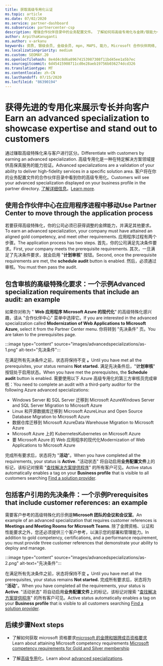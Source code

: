 ```yaml
---
title: 获取高级专用化认证
ms.topic: article
ms.date: 07/02/2020
ms.service: partner-dashboard
ms.subservice: partnercenter-csp
description: 增强合作伙伴目录中的业务配置文件。 了解如何将高级专用化与金牌/银能力一起获得。
author: ArpithaKanuganti
ms.author: v-arkanu
keywords: 资质, 银级会员, 金级会员, mpn, MAPS, 能力, Microsoft 合作伙伴网络, 网络会员, 高级专业
ms.localizationpriority: medium
ms.custom: SEOMAY.20
ms.openlocfilehash: 8e4d4c8d6a89674153987308f11bd45ee1a5b7ec
ms.sourcegitcommit: 6d45415908711cd0e28aeb19756b036274dcd326
ms.translationtype: MT
ms.contentlocale: zh-CN
ms.lasthandoff: 07/15/2020
ms.locfileid: "86390194"
---
```

# <a name="earn-an-advanced-specialization-to-showcase-expertise-and-stand-out-to-customers"></a><span data-ttu-id="4367c-105">获得先进的专用化来展示专长并向客户</span><span class="sxs-lookup"><span data-stu-id="4367c-105">Earn an advanced specialization to showcase expertise and stand out to customers</span></span> 

<span data-ttu-id="4367c-106">通过赚取高级特殊化来与客户进行区分。</span><span class="sxs-lookup"><span data-stu-id="4367c-106">Differentiate with customers by earning an advanced specialization.</span></span> <span data-ttu-id="4367c-107">高级专用化是一种在特定解决方案领域提供高保真服务的能力验证。</span><span class="sxs-lookup"><span data-stu-id="4367c-107">Advanced specializations are a validation of your ability to deliver high-fidelity services in a specific solution area.</span></span> <span data-ttu-id="4367c-108">客户将在你的业务配置文件的合作伙伴目录中看到你的高级专用化。</span><span class="sxs-lookup"><span data-stu-id="4367c-108">Customers will see your advanced specialization displayed on your business profile in the partner directory.</span></span> <span data-ttu-id="4367c-109">[了解详细信息](https://partner.microsoft.com/membership/advanced-specialization)。</span><span class="sxs-lookup"><span data-stu-id="4367c-109">[Learn more](https://partner.microsoft.com/membership/advanced-specialization).</span></span>

## <a name="use-partner-center-to-move-through-the-application-process"></a><span data-ttu-id="4367c-110">使用合作伙伴中心在应用程序进程中移动</span><span class="sxs-lookup"><span data-stu-id="4367c-110">Use Partner Center to move through the application process</span></span>

<span data-ttu-id="4367c-111">若要获得高级特殊化，你的公司必须已获得调整的金牌能力，并满足其他要求。</span><span class="sxs-lookup"><span data-stu-id="4367c-111">To earn an advanced specialization, your company must have attained an aligned gold competency, and meet other requirements.</span></span> <span data-ttu-id="4367c-112">应用程序过程有两个步骤。</span><span class="sxs-lookup"><span data-stu-id="4367c-112">The application process has two steps.</span></span> <span data-ttu-id="4367c-113">首先，你的公司满足先决条件要求。</span><span class="sxs-lookup"><span data-stu-id="4367c-113">First, your company meets the prerequisite requirements.</span></span> <span data-ttu-id="4367c-114">其次，一旦满足了先决条件要求，就会启用 "**计划审核**" 按钮。</span><span class="sxs-lookup"><span data-stu-id="4367c-114">Second, once the prerequisite requirements are met, the **schedule audit** button is enabled.</span></span> <span data-ttu-id="4367c-115">然后，必须通过审核。</span><span class="sxs-lookup"><span data-stu-id="4367c-115">You must then pass the audit.</span></span> 

## <a name="advanced-specialization-requirements-that-include-an-audit-an-example"></a><span data-ttu-id="4367c-116">包含审核的高级特殊化要求：一个示例</span><span class="sxs-lookup"><span data-stu-id="4367c-116">Advanced specialization requirements that include an audit: an example</span></span>

<span data-ttu-id="4367c-117">如果你对称为 " **Web 应用程序 Microsoft Azure 的现代化**" 的高级特殊化感兴趣，请从 "合作伙伴中心" 菜单中选择它。</span><span class="sxs-lookup"><span data-stu-id="4367c-117">If you are interested in the advanced specialization called **Modernization of Web Applications to Microsoft Azure**, select it from the Partner Center menu.</span></span> <span data-ttu-id="4367c-118">你将转到 "先决条件" 页。</span><span class="sxs-lookup"><span data-stu-id="4367c-118">You are taken to the prerequisites page.</span></span>

:::image type="content" source="images/advancedspecializations/as-1.png" alt-text="先决条件":::


<span data-ttu-id="4367c-120">在满足所有先决条件之前，状态将保持不变 **。**</span><span class="sxs-lookup"><span data-stu-id="4367c-120">Until you have met all the prerequisites, your status remains **Not started.**</span></span> <span data-ttu-id="4367c-121">满足先决条件后，"**计划审核**" 按钮处于启用状态。</span><span class="sxs-lookup"><span data-stu-id="4367c-121">When you have met the prerequisites, the **Schedule audit** button is enabled.</span></span> <span data-ttu-id="4367c-122">需要使用以下 Azure 高级专用化的第三方审核员完成审核：</span><span class="sxs-lookup"><span data-stu-id="4367c-122">You need to complete an audit with a third-party auditor for the following Azure advanced specializations:</span></span>
 
- <span data-ttu-id="4367c-123">Windows Server 和 SQL Server 迁移到 Microsoft Azure</span><span class="sxs-lookup"><span data-stu-id="4367c-123">Windows Server and SQL Server Migration to Microsoft Azure</span></span>
- <span data-ttu-id="4367c-124">Linux 和开源数据库迁移到 Microsoft Azure</span><span class="sxs-lookup"><span data-stu-id="4367c-124">Linux and Open Source Database Migration to Microsoft Azure</span></span>
- <span data-ttu-id="4367c-125">数据仓库迁移到 Microsoft Azure</span><span class="sxs-lookup"><span data-stu-id="4367c-125">Data Warehouse Migration to Microsoft Azure</span></span>
- <span data-ttu-id="4367c-126">Microsoft Azure 上的 Kubernetes</span><span class="sxs-lookup"><span data-stu-id="4367c-126">Kubernetes on Microsoft Azure</span></span>
- <span data-ttu-id="4367c-127">要 Microsoft Azure 的 Web 应用程序的现代化</span><span class="sxs-lookup"><span data-stu-id="4367c-127">Modernization of Web Applications to Microsoft Azure</span></span>


<span data-ttu-id="4367c-128">完成所有要求后，状态将为 "**活动**"。</span><span class="sxs-lookup"><span data-stu-id="4367c-128">When you have completed all the requirements, your status is **Active**.</span></span> <span data-ttu-id="4367c-129">"活动状态" 将自动启用**业务配置文件**上的标记，该标记对搜索 "[查找解决方案提供程序](https://www.microsoft.com/solution-providers/home)" 的所有客户可见。</span><span class="sxs-lookup"><span data-stu-id="4367c-129">Active status automatically enables a tag on your **Business profile** that is visible to all customers searching [Find a solution provider](https://www.microsoft.com/solution-providers/home).</span></span>

## <a name="prerequisites-that-include-customer-references-an-example"></a><span data-ttu-id="4367c-130">包括客户引用的先决条件：一个示例</span><span class="sxs-lookup"><span data-stu-id="4367c-130">Prerequisites that include customer references: an example</span></span>

<span data-ttu-id="4367c-131">需要客户参考的高级特殊化的示例是**Microsoft 团队的会议和会议室**。</span><span class="sxs-lookup"><span data-stu-id="4367c-131">An example of an advanced specialization that requires customer references is **Meetings and Meeting Rooms for Microsoft Teams**.</span></span> <span data-ttu-id="4367c-132">除了金牌资格、认证和性能要求之外，您还必须提供三个客户参考，以演示您的部署和管理能力。</span><span class="sxs-lookup"><span data-stu-id="4367c-132">In addition to gold competency, certifications, and a performance requirement, you must provide three customer references that demonstrate your ability to deploy and manage.</span></span>

:::image type="content" source="images/advancedspecializations/as-2.png" alt-text="先决条件":::

<span data-ttu-id="4367c-134">在满足所有先决条件之前，状态将保持不变 **。**</span><span class="sxs-lookup"><span data-stu-id="4367c-134">Until you have met all the prerequisites, your status remains **Not started.**</span></span> <span data-ttu-id="4367c-135">完成所有要求后，状态将为 "**活动**"。</span><span class="sxs-lookup"><span data-stu-id="4367c-135">When you have completed all the requirements, your status is **Active**.</span></span> <span data-ttu-id="4367c-136">"活动状态" 将自动启用**业务配置文件**上的标记，该标记对搜索 "[查找解决方案提供程序](https://www.microsoft.com/solution-providers/home)" 的所有客户可见。</span><span class="sxs-lookup"><span data-stu-id="4367c-136">Active status automatically enables a tag on your **Business profile** that is visible to all customers searching [Find a solution provider](https://www.microsoft.com/solution-providers/home).</span></span>

## <a name="next-steps"></a><span data-ttu-id="4367c-137">后续步骤</span><span class="sxs-lookup"><span data-stu-id="4367c-137">Next steps</span></span>

- <span data-ttu-id="4367c-138">了解如何获取 microsoft 资格要求[microsoft 的金牌和银牌成员资格要求](learn-about-competencies.md)</span><span class="sxs-lookup"><span data-stu-id="4367c-138">Learn about attaining Microsoft competency requirements [Microsoft competency requirements for Gold and Silver membership](learn-about-competencies.md)</span></span>

- <span data-ttu-id="4367c-139">了解[高级专用](https://partner.microsoft.com/membership/advanced-specialization)化。</span><span class="sxs-lookup"><span data-stu-id="4367c-139">Learn about [advanced specializations](https://partner.microsoft.com/membership/advanced-specialization).</span></span>
